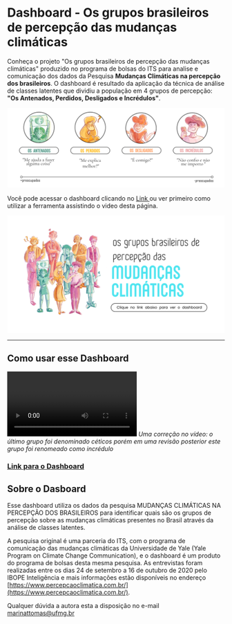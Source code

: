 # Dashboard -  Os grupos brasileiros de percepção das mudanças climáticas

Conheça o projeto "Os grupos brasileiros de percepção das mudanças climáticas" produzido no programa de bolsas do ITS para analise e comunicação dos dados da Pesquisa **Mudanças Climáticas na percepção dos brasileiros**. O dashboard é resultado da aplicação da técnica de análise de classes latentes que dividiu a população em 4 grupos de percepção: **"Os Antenados, Perdidos, Desligados e Incrédulos"**.

![Imagem contendo quatro circulos, cada um ilustrando um dos grupos Antenados, Perdidos, Desligados e Incrédulos, abaixo uma linha mostra que os grupos vão dos mais preocupados, os Antenados, aos menos preocupados, os incrédulos](/assets/grupos_page.png)

Você pode acessar o dashboard clicando no [Link ](http://percepcao-brasil-mudclima.herokuapp.com/) ou ver primeiro como utilizar a ferramenta assistindo o video desta página.

![Imagem ilustrando os publicos brasileiros contendo pessoas dos grupos Antenados, Perdidos, Desligados e Incrédulos misturados formando um grupo colorido com o texto " Os grupos brasileiros de percepção das mudanças climáticas" e abaixo um texto menor escrito clique no link abaixo para ver o Dashboard](/assets/home5.png)

* * *

##  Como usar esse Dashboard



<video src="https://user-images.githubusercontent.com/19768592/135179150-e066f65a-4fb0-4d57-a9b0-09f1e0173d7b.mp4" controls="controls" style="max-width: 730px;">  </video>
*Uma correção no vídeo: o último grupo foi denominado céticos porém em uma revisão posterior este grupo foi renomeado como incrédulo*

### [Link para o Dashboard](http://percepcao-brasil-mudclima.herokuapp.com/)


## Sobre o Dasboard

Esse dashboard utiliza os dados da pesquisa MUDANÇAS CLIMÁTICAS NA PERCEPÇÃO DOS BRASILEIROS para identificar quais são os grupos de percepção sobre as mudanças climáticas presentes no Brasil através da análise de classes latentes.

A pesquisa original é uma parceria do ITS, com o programa de comunicação das mudanças climáticas da Universidade de Yale (Yale Program on Climate Change Communication), e o dashboard é um produto do programa de bolsas desta mesma pesquisa. As entrevistas foram realizadas entre os dias 24 de setembro a 16 de outubro de 2020 pelo IBOPE Inteligência e mais informações estão disponíveis no endereço [https://www.percepcaoclimatica.com.br/](https://www.percepcaoclimatica.com.br/).

Qualquer dúvida a autora esta a disposição no e-mail marinattomas@ufmg.br

